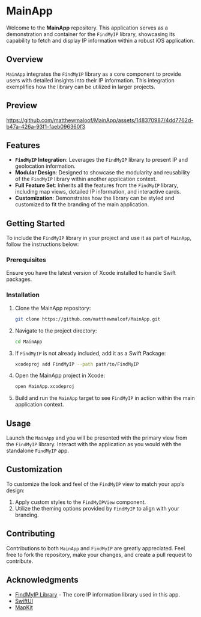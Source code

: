 # MainApp

Welcome to the **MainApp** repository. This application serves as a demonstration and container for the `FindMyIP` library, showcasing its capability to fetch and display IP information within a robust iOS application.

## Overview

`MainApp` integrates the `FindMyIP` library as a core component to provide users with detailed insights into their IP information. This integration exemplifies how the library can be utilized in larger projects.

## Preview

https://github.com/matthewmaloof/MainApp/assets/148370987/4dd7762d-b47a-426a-93f1-faeb096360f3

## Features

- **`FindMyIP` Integration**: Leverages the `FindMyIP` library to present IP and geolocation information.
- **Modular Design**: Designed to showcase the modularity and reusability of the `FindMyIP` library within another application context.
- **Full Feature Set**: Inherits all the features from the `FindMyIP` library, including map views, detailed IP information, and interactive cards.
- **Customization**: Demonstrates how the library can be styled and customized to fit the branding of the main application.

## Getting Started

To include the `FindMyIP` library in your project and use it as part of `MainApp`, follow the instructions below:

### Prerequisites

Ensure you have the latest version of Xcode installed to handle Swift packages.

### Installation

1. Clone the MainApp repository:
    ```sh
    git clone https://github.com/matthewmaloof/MainApp.git
    ```
2. Navigate to the project directory:
    ```sh
    cd MainApp
    ```
3. If `FindMyIP` is not already included, add it as a Swift Package:
    ```sh
    xcodeproj add FindMyIP --path path/to/FindMyIP
    ```
4. Open the MainApp project in Xcode:
    ```sh
    open MainApp.xcodeproj
    ```
5. Build and run the `MainApp` target to see `FindMyIP` in action within the main application context.

## Usage

Launch the `MainApp` and you will be presented with the primary view from the `FindMyIP` library. Interact with the application as you would with the standalone `FindMyIP` app.

## Customization

To customize the look and feel of the `FindMyIP` view to match your app’s design:

1. Apply custom styles to the `FindMyIPView` component.
2. Utilize the theming options provided by `FindMyIP` to align with your branding.

## Contributing

Contributions to both `MainApp` and `FindMyIP` are greatly appreciated. Feel free to fork the repository, make your changes, and create a pull request to contribute.

## Acknowledgments

- [FindMyIP Library](https://github.com/yourusername/FindMyIP) - The core IP information library used in this app.
- [SwiftUI](https://developer.apple.com/xcode/swiftui/)
- [MapKit](https://developer.apple.com/documentation/mapkit/)
